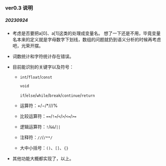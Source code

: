 ### ver0.3 说明

##### 20230924

* 考虑是否要把a[0]、a[1]这类的处理成变量名。
  想了一下还是不用，毕竟变量名本来的定义就是字母数字下划线，数组的问题就扔到语义分析的时候再考虑吧，光荣开摆。

* 词数统计和字符统计存在错误。

* 目前能识别的关键字以及符号：

  * `int`/`float`/`const`

    `void`

    `if`/`else`/`while`/`break`/`continue`/`return`

  * 运算符：$+$/$-$/$*$/$/$/$\%$

  * 比较运算符：`==`/`!=`/`<`/`>`/`<=`/`>=`

  * 逻辑运算符：`!`/`&&`/`||`

  * 注释符：`//`/`/**/`

  * 大中小括号：`()`、`[]`、`{}`

* 其他功能大概都实现了，以上。

